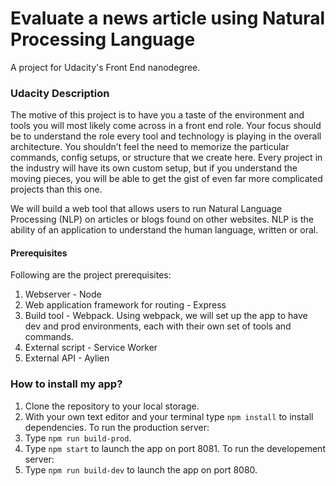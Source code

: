 # Evaluate a news article using Natural Processing Language
A project for Udacity's Front End nanodegree. 

### Udacity Description 
The motive of this project is to have you a taste of the environment and tools you will most likely come across in a front end role. Your focus should be to understand the role every tool and technology is playing in the overall architecture. You shouldn’t feel the need to memorize the particular commands, config setups, or structure that we create here. Every project in the industry will have its own custom setup, but if you understand the moving pieces, you will be able to get the gist of even far more complicated projects than this one.

We will build a web tool that allows users to run Natural Language Processing (NLP) on articles or blogs found on other websites. NLP is the ability of an application to understand the human language, written or oral.

#### Prerequisites 
Following are the project prerequisites:
1. Webserver - Node
2. Web application framework for routing - Express
3. Build tool - Webpack. Using webpack, we will set up the app to have dev and prod environments, each with their own set of tools and commands.
4. External script - Service Worker
5. External API - Aylien

### How to install my app? 
  1. Clone the repository to your local storage. 
  2. With your own text editor and your terminal type ```npm install``` to install dependencies. 
To run the production server: 
1. Type ```npm run build-prod```.
2. Type ```npm start``` to launch the app on port 8081.
To run the developement server: 
1. Type ```npm run build-dev``` to launch the app on port 8080.
